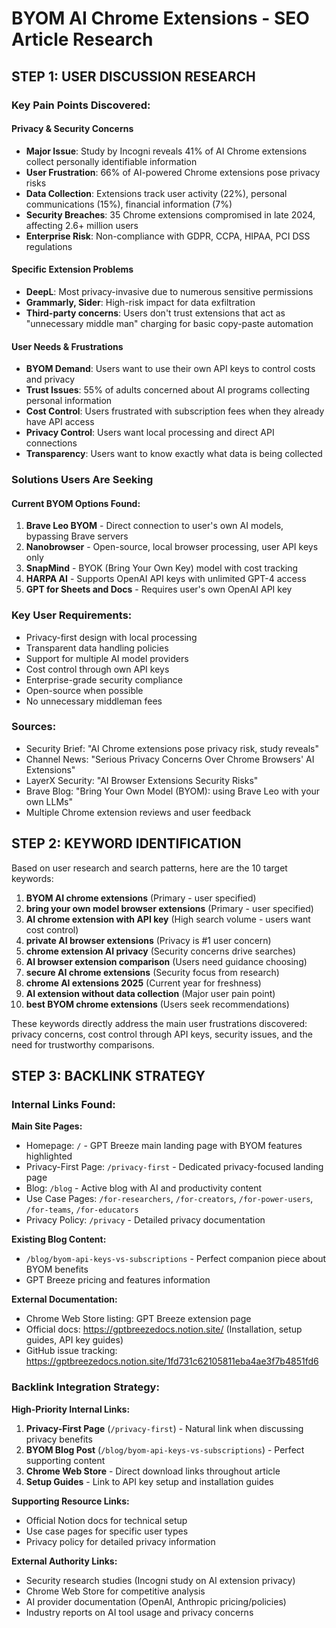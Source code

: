 # BYOM AI Chrome Extensions - SEO Article Research

## STEP 1: USER DISCUSSION RESEARCH

### Key Pain Points Discovered:

#### Privacy & Security Concerns
- **Major Issue**: Study by Incogni reveals 41% of AI Chrome extensions collect personally identifiable information
- **User Frustration**: 66% of AI-powered Chrome extensions pose privacy risks
- **Data Collection**: Extensions track user activity (22%), personal communications (15%), financial information (7%)
- **Security Breaches**: 35 Chrome extensions compromised in late 2024, affecting 2.6+ million users
- **Enterprise Risk**: Non-compliance with GDPR, CCPA, HIPAA, PCI DSS regulations

#### Specific Extension Problems
- **DeepL**: Most privacy-invasive due to numerous sensitive permissions
- **Grammarly, Sider**: High-risk impact for data exfiltration
- **Third-party concerns**: Users don't trust extensions that act as "unnecessary middle man" charging for basic copy-paste automation

#### User Needs & Frustrations
- **BYOM Demand**: Users want to use their own API keys to control costs and privacy
- **Trust Issues**: 55% of adults concerned about AI programs collecting personal information  
- **Cost Control**: Users frustrated with subscription fees when they already have API access
- **Privacy Control**: Users want local processing and direct API connections
- **Transparency**: Users want to know exactly what data is being collected

### Solutions Users Are Seeking

#### Current BYOM Options Found:
1. **Brave Leo BYOM** - Direct connection to user's own AI models, bypassing Brave servers
2. **Nanobrowser** - Open-source, local browser processing, user API keys only
3. **SnapMind** - BYOK (Bring Your Own Key) model with cost tracking
4. **HARPA AI** - Supports OpenAI API keys with unlimited GPT-4 access
5. **GPT for Sheets and Docs** - Requires user's own OpenAI API key

### Key User Requirements:
- Privacy-first design with local processing
- Transparent data handling policies  
- Support for multiple AI model providers
- Cost control through own API keys
- Enterprise-grade security compliance
- Open-source when possible
- No unnecessary middleman fees

### Sources:
- Security Brief: "AI Chrome extensions pose privacy risk, study reveals"
- Channel News: "Serious Privacy Concerns Over Chrome Browsers' AI Extensions"
- LayerX Security: "AI Browser Extensions Security Risks"
- Brave Blog: "Bring Your Own Model (BYOM): using Brave Leo with your own LLMs"
- Multiple Chrome extension reviews and user feedback

## STEP 2: KEYWORD IDENTIFICATION

Based on user research and search patterns, here are the 10 target keywords:

1. **BYOM AI chrome extensions** (Primary - user specified)
2. **bring your own model browser extensions** (Primary - user specified) 
3. **AI chrome extension with API key** (High search volume - users want cost control)
4. **private AI browser extensions** (Privacy is #1 user concern)
5. **chrome extension AI privacy** (Security concerns drive searches)
6. **AI browser extension comparison** (Users need guidance choosing)
7. **secure AI chrome extensions** (Security focus from research)
8. **chrome AI extensions 2025** (Current year for freshness)
9. **AI extension without data collection** (Major user pain point)
10. **best BYOM chrome extensions** (Users seek recommendations)

These keywords directly address the main user frustrations discovered: privacy concerns, cost control through API keys, security issues, and the need for trustworthy comparisons.

## STEP 3: BACKLINK STRATEGY

### Internal Links Found:

**Main Site Pages:**
- Homepage: `/` - GPT Breeze main landing page with BYOM features highlighted
- Privacy-First Page: `/privacy-first` - Dedicated privacy-focused landing page
- Blog: `/blog` - Active blog with AI and productivity content
- Use Case Pages: `/for-researchers`, `/for-creators`, `/for-power-users`, `/for-teams`, `/for-educators`
- Privacy Policy: `/privacy` - Detailed privacy documentation

**Existing Blog Content:**
- `/blog/byom-api-keys-vs-subscriptions` - Perfect companion piece about BYOM benefits
- GPT Breeze pricing and features information

**External Documentation:**
- Chrome Web Store listing: GPT Breeze extension page
- Official docs: https://gptbreezedocs.notion.site/ (Installation, setup guides, API key guides)
- GitHub issue tracking: https://gptbreezedocs.notion.site/1fd731c62105811eba4ae3f7b4851fd6

### Backlink Integration Strategy:

**High-Priority Internal Links:**
1. **Privacy-First Page** (`/privacy-first`) - Natural link when discussing privacy benefits
2. **BYOM Blog Post** (`/blog/byom-api-keys-vs-subscriptions`) - Perfect supporting content
3. **Chrome Web Store** - Direct download links throughout article
4. **Setup Guides** - Link to API key setup and installation guides

**Supporting Resource Links:**
- Official Notion docs for technical setup
- Use case pages for specific user types
- Privacy policy for detailed privacy information

**External Authority Links:**
- Security research studies (Incogni study on AI extension privacy)
- Chrome Web Store for competitive analysis
- AI provider documentation (OpenAI, Anthropic pricing/policies)
- Industry reports on AI tool usage and privacy concerns